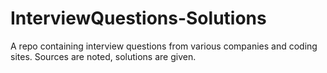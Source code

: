# InterviewQuestions-Solutions
A repo containing interview questions from various companies and coding sites. Sources are noted, solutions are given.
